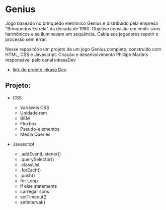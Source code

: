 # Genius

Jogo baseado no brinquedo eletrônico Genius e distribuído pela empresa "Brinquedos Estrela" da década de 1980.
Objetivo consistia em emitir sons harmônicos e se iluminavam em sequência. 
Cabia aos jogadores repetir o processo sem errar.

Nesse repositório  um projeto de um jogo Genius completo, construído com HTML, CSS e Javascript.
Criação e desenvolvimento Phillipe Martins responsável pelo canal inkasaDev
-  [link do projeto inkasa Dev](https://www.youtube.com/playlist?list=PL28O_hEAqjAtOPTlRHkHrhfmct_USCGfI).

## Projeto:

- CSS
  - Variáveis CSS
  - Unidade rem
  - BEM
  - Flexbox
  - Pseudo-elementos
  - Media Queries
  
- Javascript
  - .addEventListener()
  - .querySelector()
  - .classList
  - .forEach()
  - .push()
  - for Loop
  - if else statements
  - carregar sons
  - setTimeout()
  - setInterval()

